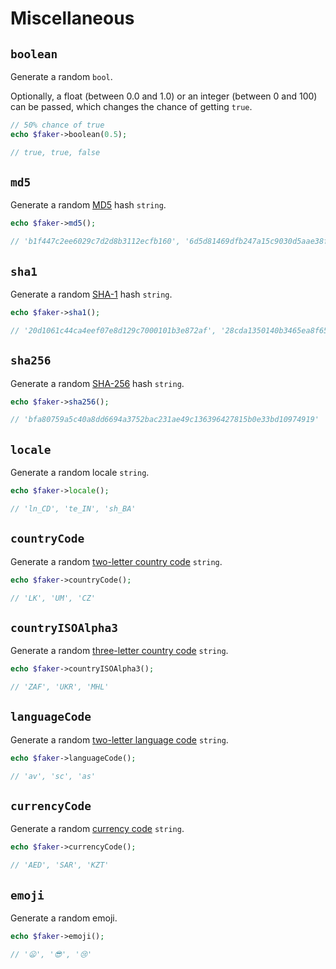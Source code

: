 # Miscellaneous

## `boolean`

Generate a random `bool`.

Optionally, a float (between 0.0 and 1.0) or an integer (between 0 and 100) can be passed, which changes the chance of getting `true`.

```php
// 50% chance of true
echo $faker->boolean(0.5);

// true, true, false
```

## `md5`

[MD5]: <https://en.wikipedia.org/wiki/MD5>

Generate a random [MD5][MD5] hash `string`.

```php
echo $faker->md5();

// 'b1f447c2ee6029c7d2d8b3112ecfb160', '6d5d81469dfb247a15c9030d5aae38f1'
```

## `sha1`

[SHA-1]: <https://en.wikipedia.org/wiki/SHA-1>

Generate a random [SHA-1][SHA-1] hash `string`.

```php
echo $faker->sha1();

// '20d1061c44ca4eef07e8d129c7000101b3e872af', '28cda1350140b3465ea8f65b933b1dad98ee5425'
```

## `sha256`

[SHA-2]: <https://en.wikipedia.org/wiki/SHA-2>

Generate a random [SHA-256][SHA-2] hash `string`.

```php
echo $faker->sha256();

// 'bfa80759a5c40a8dd6694a3752bac231ae49c136396427815b0e33bd10974919'
```

## `locale`

Generate a random locale `string`.

```php
echo $faker->locale();

// 'ln_CD', 'te_IN', 'sh_BA'
```

## `countryCode`

Generate a random [two-letter country code](https://en.wikipedia.org/wiki/ISO_3166-1_alpha-2) `string`.

```php
echo $faker->countryCode();

// 'LK', 'UM', 'CZ'
```

## `countryISOAlpha3`

Generate a random [three-letter country code](https://en.wikipedia.org/wiki/ISO_3166-1_alpha-3) `string`.

```php
echo $faker->countryISOAlpha3();

// 'ZAF', 'UKR', 'MHL'
```

## `languageCode`

Generate a random [two-letter language code](https://en.wikipedia.org/wiki/List_of_ISO_639-1_codes) `string`.

```php
echo $faker->languageCode();

// 'av', 'sc', 'as'
```

## `currencyCode`

Generate a random [currency code](https://en.wikipedia.org/wiki/ISO_4217) `string`.

```php
echo $faker->currencyCode();

// 'AED', 'SAR', 'KZT'
```

## `emoji`

Generate a random emoji.

```php
echo $faker->emoji();

// '😦', '😎', '😢'
```
